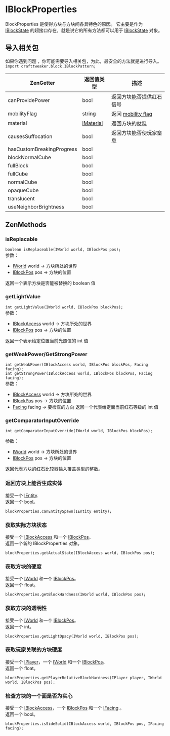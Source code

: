 # IBlockProperties

BlockProperties 是使得方块与方块间各具特色的原因。 它主要是作为 [IBlockState](/Vanilla/Blocks/IBlockState/) 的超接口存在，就是说它的所有方法都可以用于 [IBlockState](/Vanilla/Blocks/IBlockState/) 对象。

## 导入相关包

如果你遇到问题 ，你可能需要导入相关包，为此，最安全的方法就是进行导入。  
`import crafttweaker.block.IBlockPattern;`

| ZenGetter                 | 返回值类型                                   | 描述                                                 |
| ------------------------- | --------------------------------------- | -------------------------------------------------- |
| canProvidePower           | bool                                    | 返回方块能否提供红石信号                                       |
| mobilityFlag              | string                                  | 返回 [mobility flag](/Vanilla/Blocks/IMobilityFlag/) |
| material                  | [IMaterial](/Vanilla/Blocks/IMaterial/) | 返回方块的[材料](/Vanilla/Blocks/IMaterial/)              |
| causesSuffocation         | bool                                    | 返回方块能否使玩家窒息                                        |
| hasCustomBreakingProgress | bool                                    |                                                    |
| blockNormalCube           | bool                                    |                                                    |
| fullBlock                 | bool                                    |                                                    |
| fullCube                  | bool                                    |                                                    |
| normalCube                | bool                                    |                                                    |
| opaqueCube                | bool                                    |                                                    |
| translucent               | bool                                    |                                                    |
| useNeighborBrightness     | bool                                    |                                                    |

## ZenMethods

### isReplacable

`boolean isReplaceable(IWorld world, IBlockPos pos);`  
参数：

- [IWorld](/Vanilla/World/IWorld/) world → 方块所处的世界
- [IBlockPos](/Vanilla/World/IBlockPos/) pos → 方块的位置

返回一个表示方块是否能被替换的 boolean 值

### getLightValue

`int getLightValue(IWorld world, IBlockPos blockPos);`  
参数：

- [IBlockAccess](/Vanilla/World/IBlockAccess/) world → 方块所处的世界
- [IBlockPos](/Vanilla/World/IBlockPos/) pos → 方块的位置

返回一个表示给定位置当前光照值的 int 值

### getWeakPower/GetStrongPower

`int getWeakPower(IBlockAccess world, IBlockPos blockPos, Facing facing);`  
`int getStrongPower(IBlockAccess world, IBlockPos blockPos, Facing facing);`  
参数：

- [IBlockAccess](/Vanilla/World/IBlockAccess/) world → 方块所处的世界
- [IBlockPos](/Vanilla/World/IBlockPos/) pos → 方块的位置
- [Facing](/Vanilla/World/IFacing/) facing → 要检查的方向 返回一个代表给定面当前红石等级的 int 值

### getComparatorInputOverride

`int getComparatorInputOverride(IWorld world, IBlockPos blockPos);`

参数：

- [IWorld](/Vanilla/World/IWorld/) world → 方块所处的世界
- [IBlockPos](/Vanilla/World/IBlockPos/) pos → 方块的位置

返回代表方块的红石比较器输入覆盖类型的整数。

### 返回方块上能否生成实体

接受一个 [IEntity](/Vanilla/Entities/IEntity/).  
返回一个 bool。

```zenscript
blockProperties.canEntitySpawn(IEntity entity);
```

### 获取实际方块状态

接受一个 [IBlockAccess](/Vanilla/World/IBlockAccess/) 和一个 [IBlockPos](/Vanilla/World/IBlockPos/)。  
返回一个新的 IBlockProperties 对象。

```zenscript
blockProperties.getActualState(IBlockAccess world, IBlockPos pos);
```

### 获取方块的硬度

接受一个 [IWorld](/Vanilla/World/IWorld/) 和一个 [IBlockPos](/Vanilla/World/IBlockPos/)。  
返回一个 float。

```zenscript
blockProperties.getBlockHardness(IWorld world, IBlockPos pos);
```

### 获取方块的透明性

接受一个 [IWorld](/Vanilla/World/IWorld/) 和一个 [IBlockPos](/Vanilla/World/IBlockPos/)。  
返回一个 int。

```zenscript
blockProperties.getLightOpacy(IWorld world, IBlockPos pos);
```

### 获取玩家关联的方块硬度

接受一个 [IPlayer](/Vanilla/Players/IPlayer/)，一个 [IWorld](/Vanilla/World/IWorld/) 和一个 [IBlockPos](/Vanilla/World/IBlockPos/)。  
返回一个 float。

```zenscript
blockProperties.getPlayerRelativeBlockHardness(IPlayer player, IWorld world, IBlockPos pos);
```

### 检查方块的一个面是否为实心

接受一个 [IBlockAccess](/Vanilla/World/IBlockAccess/)，一个 [IBlockPos](/Vanilla/World/IBlockPos/) 和一个 [IFacing](/Vanilla/World/IFacing/) 。  
返回一个 bool。

```zenscript
blockProperties.isSideSolid(IBlockAccess world, IBlockPos pos, IFacing facing);
```